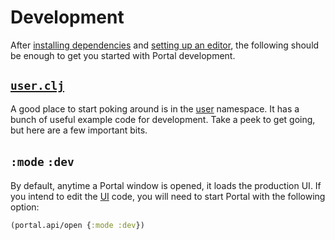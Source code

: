 # Development

After [installing dependencies](./deps.md) and
[setting up an editor](./editors.md), the following should be enough to get you
started with Portal development.

## [`user.clj`](../../dev/user.clj)

A good place to start poking around is in the [user](../../dev/user.clj)
namespace. It has a bunch of useful example code for development. Take a peek to
get going, but here are a few important bits.

## `:mode` `:dev`

By default, anytime a Portal window is opened, it loads the production UI. If
you intend to edit the [UI](../../src/portal/ui) code, you will need to start
Portal with the following option:

```clojure
(portal.api/open {:mode :dev})
```
